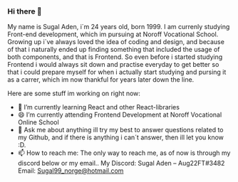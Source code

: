 ### Hi there 👋
My name is Sugal Aden, i´m 24 years old, born 1999. I am currenly studying Front-end development, which im pursuing at Noroff Vocational School. Growing up i´ve always loved the idea of coding and design, and because of that i naturally ended up finding something that included the usage of both components, and that is Frontend. So even before i started studying Frontend i would always sit down and practise everyday to get better so that i could prepare myself for when i actually start studying and pursing it as a carrer, which im now thankful for years later down the line.

Here are some stuff im working on right now:

- 🌱 I’m currently learning React and other React-libraries
- 😄 I’m currently attending Frontend Development at Noroff Vocational Online School
- 💬 Ask me about anything ill try my best to answer questions related to my Github, and if there is anything i can´t answer, then ill let you know :D.
- 📫 How to reach me: The only way to reach me, as of now is through my discord below or my email..
 My Discord: Sugal Aden – Aug22FT#3482
 Email: Sugal99_norge@hotmail.com

<!--
**Sugal99/Sugal99** is a ✨ _special_ ✨ repository because its `README.md` (this file) appears on your GitHub profile.


